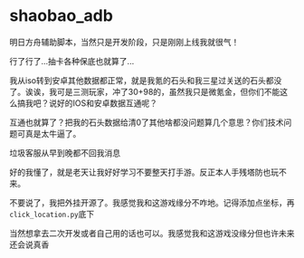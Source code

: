 # shaobao_adb
明日方舟辅助脚本，当然只是开发阶段，只是刚刚上线我就很气！

行了行了...抽卡各种保底也就算了...

我从iso转到安卓其他数据都正常，就是我氪的石头和我三星过关送的石头都没了。诶诶，我可是三测玩家，冲了30+98的，虽然我只是微氪金，但你们不能这么搞我吧？说好的IOS和安卓数据互通呢？

互通也就算了？把我的石头数据给清0了其他啥都没问题算几个意思？你们技术问题可真是太牛逼了。

垃圾客服从早到晚都不回我消息

好的我懂了，就是老天让我好好学习不要整天打手游。反正本人手残塔防也玩不来。

不要说了，我把外挂开源了。我感觉我和这游戏缘分不咋地。记得添加点坐标，再`click_location.py`底下

当然想拿去二次开发或者自己用的话也可以。我感觉我和这游戏没缘分但也许未来还会说真香

